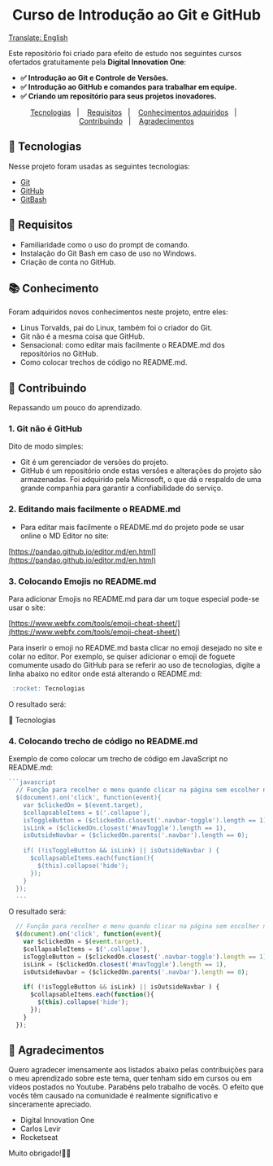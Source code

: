 
<h1 align="center">
Curso de Introdução ao Git e GitHub
</h1>

[Translate: English](./README-EN.md)

<p>
Este repositório foi criado para efeito de estudo nos seguintes cursos ofertados gratuitamente pela <b>Digital Innovation One</b>:
<b>

- :white_check_mark: Introdução ao Git e Controle de Versões.
- :white_check_mark: Introdução ao GitHub e comandos para trabalhar em equipe. 
- :white_check_mark: Criando um repositório para seus projetos inovadores.

</b>

<p align="center">
  <a href="#rocket-tecnologias">Tecnologias</a>&nbsp;&nbsp;&nbsp;|&nbsp;&nbsp;&nbsp;
  <a href="#memo-requisitos">Requisitos</a>&nbsp;&nbsp;&nbsp;|&nbsp;&nbsp;&nbsp;
  <a href="#books-conhecimento">Conhecimentos adquiridos</a>&nbsp;&nbsp;&nbsp;|&nbsp;&nbsp;&nbsp;
  <a href="#small_orange_diamond-contribuindo">Contribuindo</a>&nbsp;&nbsp;&nbsp;|&nbsp;&nbsp;&nbsp;
  <a href="#small_orange_diamond-agradecimentos">Agradecimentos</a>
</p>

## :rocket: Tecnologias

Nesse projeto foram usadas as seguintes tecnologias:

- [Git](https://git-scm.com/)
- [GitHub](https://github.com/)
- [GitBash](https://gitforwindows.org/)

## :memo: Requisitos

- Familiaridade como o uso do prompt de comando.
- Instalação do Git Bash em caso de uso no Windows.
- Criação de conta no GitHub.

## :books: Conhecimento

Foram adquiridos novos conhecimentos neste projeto, entre eles:
</b>

- Linus Torvalds, pai do Linux, também foi o criador do Git.
- Git não é a mesma coisa que GitHub.
- Sensacional: como editar mais facilmente o README.md dos reposítórios no GitHub.
- Como colocar trechos de código no README.md.

</b>

## :small_orange_diamond: Contribuindo

Repassando um pouco do aprendizado.

### 1. Git não é GitHub

Dito de modo simples:

- Git é um gerenciador de versões do projeto.
- GitHub é um repositório onde estas versões e alterações do projeto são armazenadas. Foi adquirido pela Microsoft, o que dá o respaldo de uma grande companhia para garantir a confiabilidade do serviço. 

### 2. Editando mais facilmente o README.md

- Para editar mais facilmente o README.md do projeto pode se usar online o MD Editor no site:

[https://pandao.github.io/editor.md/en.html](https://pandao.github.io/editor.md/en.html)

### 3. Colocando Emojis no README.md

Para adicionar Emojis no README.md para dar um toque especial pode-se usar o site:

[https://www.webfx.com/tools/emoji-cheat-sheet/](https://www.webfx.com/tools/emoji-cheat-sheet/)

Para inserir o emoji no README.md basta clicar no emoji desejado no site e colar no editor. 
Por exemplo, se quiser adicionar o emoji de foguete comumente usado do GitHub para se referir ao uso de tecnologias, digite a linha abaixo no editor onde está alterando o README.md:

````markdown
 :rocket: Tecnologias
````
O resultado será:

 :rocket: Tecnologias

### 4. Colocando trecho de código no README.md

Exemplo de como colocar um trecho de código em JavaScript no README.md:

```javascript
```javascript
  // Função para recolher o menu quando clicar na página sem escolher nenhuma opção
  $(document).on('click', function(event){
    var $clickedOn = $(event.target),
    $collapsableItems = $('.collapse'),
    isToggleButton = ($clickedOn.closest('.navbar-toggle').length == 1),
    isLink = ($clickedOn.closest('#navToggle').length == 1),
    isOutsideNavbar = ($clickedOn.parents('.navbar').length == 0);
    
    if( (!isToggleButton && isLink) || isOutsideNavbar ) {
      $collapsableItems.each(function(){
        $(this).collapse('hide');
      });
    }
  });
  ...
```

O resultado será:


```javascript
  // Função para recolher o menu quando clicar na página sem escolher nenhuma opção
  $(document).on('click', function(event){
    var $clickedOn = $(event.target),
    $collapsableItems = $('.collapse'),
    isToggleButton = ($clickedOn.closest('.navbar-toggle').length == 1),
    isLink = ($clickedOn.closest('#navToggle').length == 1),
    isOutsideNavbar = ($clickedOn.parents('.navbar').length == 0);
    
    if( (!isToggleButton && isLink) || isOutsideNavbar ) {
      $collapsableItems.each(function(){
        $(this).collapse('hide');
      });
    }
  });
```

## :small_orange_diamond: Agradecimentos

Quero agradecer imensamente aos listados abaixo pelas contribuições para o meu aprendizado sobre este tema, quer tenham sido em cursos ou em vídeos postados no Youtube. Parabéns pelo trabalho de vocês. O efeito que vocês têm causado na comunidade é realmente significativo e sinceramente apreciado. 

- Digital Innovation One
- Carlos Levir
- Rocketseat

Muito obrigado!:clap::clap:
